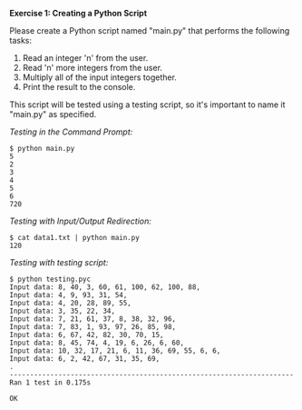 **Exercise 1: Creating a Python Script**

Please create a Python script named "main.py" that performs the following tasks:

1. Read an integer 'n' from the user.
2. Read 'n' more integers from the user.
3. Multiply all of the input integers together.
4. Print the result to the console.

This script will be tested using a testing script, so it's important to name it "main.py" as specified.

*Testing in the Command Prompt:*
```
$ python main.py
5
2
3
4
5
6
720
```

*Testing with Input/Output Redirection:*
```
$ cat data1.txt | python main.py 
120
```

*Testing with testing script:*
```
$ python testing.pyc 
Input data: 8, 40, 3, 60, 61, 100, 62, 100, 88, 
Input data: 4, 9, 93, 31, 54, 
Input data: 4, 20, 28, 89, 55, 
Input data: 3, 35, 22, 34, 
Input data: 7, 21, 61, 37, 8, 38, 32, 96, 
Input data: 7, 83, 1, 93, 97, 26, 85, 98, 
Input data: 6, 67, 42, 82, 30, 70, 15, 
Input data: 8, 45, 74, 4, 19, 6, 26, 6, 60, 
Input data: 10, 32, 17, 21, 6, 11, 36, 69, 55, 6, 6, 
Input data: 6, 2, 42, 67, 31, 35, 69, 
.
----------------------------------------------------------------------
Ran 1 test in 0.175s

OK
```

